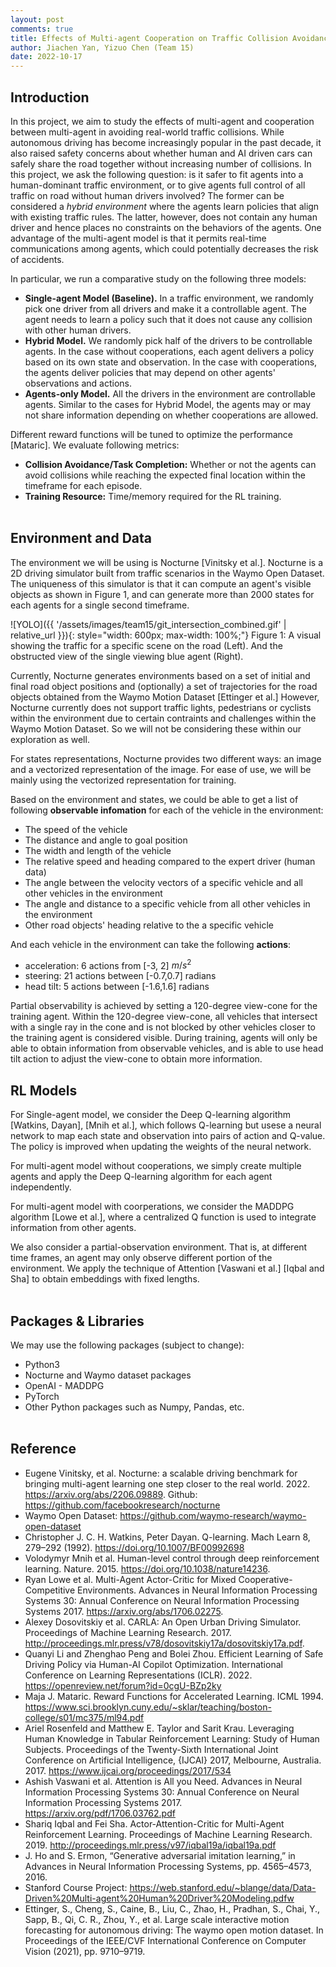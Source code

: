 ```yaml
---
layout: post
comments: true
title: Effects of Multi-agent Cooperation on Traffic Collision Avoidance
author: Jiachen Yan, Yizuo Chen (Team 15)
date: 2022-10-17
---
```


## Introduction
In this project, we aim to study the effects of multi-agent and cooperation between multi-agent in avoiding real-world traffic collisions. While autonomous driving has become increasingly popular in the past decade, it also raised safety concerns about whether human and AI driven cars can safely share the road together without increasing number of collisions. In this project, we ask the following question: is it safer to fit agents into a human-dominant traffic environment, or to give agents full control of all traffic on road without human drivers involved? The former can be considered a *hybrid environment* where the agents learn policies that align with existing traffic rules. The latter, however, does not contain any human driver and hence places no constraints on the behaviors of the agents. One advantage of the multi-agent model is that it permits real-time communications among agents, which could potentially decreases the risk of accidents.

In particular, we run a comparative study on the following three models:
* **Single-agent Model (Baseline).**  In a traffic environment, we randomly pick one driver from all drivers and make it a controllable agent. The agent needs to learn a policy such that it does not cause any collision with other human drivers.
* **Hybrid Model.** We randomly pick half of the drivers to be controllable agents. In the case without cooperations, each agent delivers a policy based on its own state and observation. In the case with cooperations, the agents deliver policies that may depend on other agents' observations and actions.  
* **Agents-only Model.** All the drivers in the environment are controllable agents. Similar to the cases for Hybrid Model, the agents may or may not share information depending on whether cooperations are allowed.

Different reward functions will be tuned to optimize the performance [Mataric]. We evaluate following metrics:
* **Collision Avoidance/Task Completion:** Whether or not the agents can avoid collisions while reaching the expected final location within the timeframe for each episode. 
* **Training Resource:** Time/memory required for the RL training.
<br /><br />

## Environment and Data

The environment we will be using is Nocturne [Vinitsky et al.]. Nocturne is a 2D driving simulator built from traffic scenarios in the Waymo Open Dataset. The uniqueness of this simulator is that it can compute an agent's visible objects as shown in Figure 1, and can generate more than 2000 states for each agents for a single second timeframe.

![YOLO]({{ '/assets/images/team15/git_intersection_combined.gif' | relative_url }}){: style="width: 600px; max-width: 100%;"} Figure 1: A visual showing the traffic for a specific scene on the road (Left). And the obstructed view of the single viewing blue agent (Right).



Currently, Nocturne generates environments based on a set of initial and final road object positions and (optionally) a set of trajectories for the road objects obtained from the Waymo Motion Dataset [Ettinger et al.] However, Nocturne currently does not support traffic lights, pedestrians or cyclists within the environment due to certain contraints and challenges within the Waymo Motion Dataset. So we will not be considering these within our exploration as well.

For states representations, Nocturne provides two different ways: an image and a vectorized representation of the image. For ease of use, we will be mainly using the vectorized representation for training. 

<!-- Here we define the vehicle that is being trained and require observation from the environment as the traning vehicle agent (TVA). -->

Based on the environment and states, we could be able to get a list of following **observable infomation** for each of the vehicle in the environment:
    
* The speed of the vehicle
* The distance and angle to goal position
* The width and length of the vehicle
* The relative speed and heading compared to the expert driver (human data)
* The angle between the velocity vectors of a specific vehicle and all other vehicles in the environment
* The angle and distance to a specific vehicle from all other vehicles in the environment
* Other road objects' heading relative to the a specific vehicle

And each vehicle in the environment can take the following **actions**:
* acceleration: 6 actions from [-3, 2] $m/s^2$
* steering: 21 actions between [-0.7,0.7] radians
* head tilt: 5 actions between [-1.6,1.6] radians

Partial observability is achieved by setting a 120-degree view-cone for the training agent. Within the 120-degree view-cone, all vehicles that intersect with a single ray in the cone and is not blocked by other vehicles closer to the training agent is considered visible. During training, agents will only be able to obtain information from observable vehicles, and is able to use head tilt action to adjust the view-cone to obtain more information.
<br />

<!-- And each **episode** is defined as follows:
* 9 second per episode
* each step is 0.1 second -->

<!-- We will be using this generated environment for our Reinforcement Learning model training. -->

## RL Models
For Single-agent model, we consider the Deep Q-learning algorithm [Watkins, Dayan], [Mnih et al.], which follows Q-learning but usese a neural network to map each state and observation into pairs of action and Q-value. The policy is improved when updating the weights of the neural network.

For multi-agent model without cooperations, we simply create multiple agents and apply the Deep Q-learning algorithm for each agent independently.

For multi-agent model with coorperations, we consider the MADDPG algorithm [Lowe et al.], where a centralized Q function is used to integrate information from other agents. 

We also consider a partial-observation environment. That is, at different time frames, an agent may only observe different portion of the environment. We apply the technique of Attention [Vaswani et al.] [Iqbal and Sha] to obtain embeddings with fixed lengths.
<br /><br />

## Packages & Libraries
We may use the following packages (subject to change):
* Python3
* Nocturne and Waymo dataset packages
* OpenAI - MADDPG
* PyTorch
* Other Python packages such as Numpy, Pandas, etc.
<br /><br />

## Reference
* Eugene Vinitsky, et al. Nocturne: a scalable driving benchmark for bringing multi-agent learning one step closer to the real world. 2022. https://arxiv.org/abs/2206.09889.
Github: https://github.com/facebookresearch/nocturne
* Waymo Open Dataset: https://github.com/waymo-research/waymo-open-dataset
* Christopher J. C. H. Watkins, Peter Dayan. Q-learning. Mach Learn 8, 279–292 (1992). https://doi.org/10.1007/BF00992698
* Volodymyr Mnih et al. Human-level control through deep reinforcement learning. Nature. 2015. https://doi.org/10.1038/nature14236.
* Ryan Lowe et al. Multi-Agent Actor-Critic for Mixed Cooperative-Competitive Environments. Advances in Neural Information Processing Systems 30: Annual Conference on Neural Information Processing Systems 2017. https://arxiv.org/abs/1706.02275.
* Alexey Dosovitskiy et al. CARLA: An Open Urban Driving Simulator. Proceedings of Machine Learning Research. 2017. http://proceedings.mlr.press/v78/dosovitskiy17a/dosovitskiy17a.pdf.
* Quanyi Li and Zhenghao Peng and Bolei Zhou. Efficient Learning of Safe Driving Policy via Human-AI Copilot Optimization.  International Conference on Learning Representations (ICLR). 2022. https://openreview.net/forum?id=0cgU-BZp2ky
* Maja J. Mataric. Reward Functions for Accelerated Learning. ICML 1994. https://www.sci.brooklyn.cuny.edu/~sklar/teaching/boston-college/s01/mc375/ml94.pdf
* Ariel Rosenfeld and Matthew E. Taylor and Sarit Krau. Leveraging Human Knowledge in Tabular Reinforcement Learning: Study of Human Subjects. Proceedings of the Twenty-Sixth International Joint Conference on Artificial Intelligence, {IJCAI} 2017, Melbourne, Australia. 2017. https://www.ijcai.org/proceedings/2017/534
* Ashish Vaswani et al. Attention is All you Need. Advances in Neural Information Processing Systems 30: Annual Conference on Neural Information Processing Systems 2017. https://arxiv.org/pdf/1706.03762.pdf
* Shariq Iqbal and Fei Sha. Actor-Attention-Critic for Multi-Agent Reinforcement Learning. Proceedings of Machine Learning Research. 2019. http://proceedings.mlr.press/v97/iqbal19a/iqbal19a.pdf
* J. Ho and S. Ermon, “Generative adversarial imitation learning,” in Advances in Neural Information Processing Systems, pp. 4565–4573, 2016.
* Stanford Course Project: https://web.stanford.edu/~blange/data/Data-Driven%20Multi-agent%20Human%20Driver%20Modeling.pdfw
* Ettinger, S., Cheng, S., Caine, B., Liu, C., Zhao, H., Pradhan, S., Chai, Y., Sapp, B., Qi, C. R., Zhou, Y., et al. Large scale interactive motion forecasting for autonomous driving: The waymo open motion dataset. In Proceedings of the IEEE/CVF International Conference on Computer Vision (2021), pp. 9710–9719.

<!--

> This block is a brief introduction of your project. You can put your abstract here or any headers you want the readers to know.


{: class="table-of-content"}
* TOC
{:toc}

## Main Content
Your article starts here. You can refer to the [source code](https://github.com/lilianweng/lil-log/tree/master/_posts) of [lil's blogs](https://lilianweng.github.io/lil-log/) for article structure ideas or Markdown syntax. We've provided a [sample post](https://ucla-rlcourse.github.io/CS269-projects-2022fall/2017/06/21/an-overview-of-deep-learning.html) from Lilian Weng and you can find the source code [here](https://github.com/ucla-rlcourse/CS269-projects-2022fall/blob/main/_posts/2017-06-21-an-overview-of-deep-learning.md)

## Basic Syntax
### Image
Please create a folder with the name of your team id under `/assets/images/`, put all your images into the folder and reference the images in your main content.

You can add an image to your survey like this:
![YOLO]({{ '/assets/images/team00/object_detection.png' | relative_url }})
{: style="width: 400px; max-width: 100%;"}
*Fig 1. YOLO: An object detection method in computer vision* [1].

Please cite the image if it is taken from other people's work.


### Table
Here is an example for creating tables, including alignment syntax.

|             | column 1    |  column 2     |
| :---        |    :----:   |          ---: |
| row1        | Text        | Text          |
| row2        | Text        | Text          |



### Code Block
```
# This is a sample code block
import torch
print (torch.__version__)
```


### Formula
Please use latex to generate formulas, such as:

$$
\tilde{\mathbf{z}}^{(t)}_i = \frac{\alpha \tilde{\mathbf{z}}^{(t-1)}_i + (1-\alpha) \mathbf{z}_i}{1-\alpha^t}
$$

or you can write in-text formula $$y = wx + b$$.

### More Markdown Syntax
You can find more Markdown syntax at [this page](https://www.markdownguide.org/basic-syntax/).

## Reference
Please make sure to cite properly in your work, for example:

[1] Dwibedi, Debidatta, et al. "Counting out time: Class agnostic video repetition counting in the wild." Proceedings of the IEEE/CVF Conference on Computer Vision and Pattern Recognition. 2020.   

[Peng, et al.] Peng, Zhenghao, et al. "Maybe you can also use other format for reference as you wish." Nature. 2022. 

---


## Data Rich and Physics Certain

| Experiment 					| Parameters  											| Results  								| Comments 							|
| :---       					|    :----:   											|     :---: 							|     ---: 							|
| **DL + Data**																																						|

| Predicting only velocity  	| Dataset size : 10000<br> Network : 2->5->5->1 <br> activation: ReLU	|  ~100% accurate	| Generalises well over various initial velocities |
| Predicting only displacement 	| Dataset size : 10000<br> Network : 2->16->16->1 <br>	activation: ReLU |	Reasonable		| Better prediction for $u_0 \in dataset$, average prediction outside | 
| Predicting both $v_t, s_t$	| Dataset size : 10000<br> Network : 2->16->16->2 <br>	activation: tanh	|	Reasonable		| Better prediction for $u_0 \in dataset$, poor prediction outside |

-----

| **DL + Physics**																																			|
| Predicting both $v_t, s_t$, using Loss $L_{physics} = \|v_{predicted}^2-u_{initial}^2-2*g*s_{predicted}\|$ | Dataset size : 10000<br> Network : 2->16->16->1 <br>	activation: ReLU |	~0% accuracy		| Expected result as no supervision of any kind is provided |
| Predicting both $v_t, s_t$, using Loss $L_{velocity+phy} = (v_{predicted}-v_{actual})^2+\gamma*(v_{predicted}^2-u_{initial}^2-2*g*s_{predicted})^2$ | Dataset size : 10000<br> Network : 2->16->16->1 <br>	activation: ReLU |	Reasonable	| Prediction of $v_t$ is good. Was able to learn $s_t$ reasonably well without direct supervision |
| Predicting both $v_t, s_t$, using Loss $L_{supervised+phy} = (v_{predicted}-v_{actual})^2+(s_{predicted}-s_{actual})^2+\gamma*(v_{predicted}^2-u_{initial}^2-2*g*s_{predicted})^2$ | Dataset size : 10000<br> Network : 2->16->16->1 <br>	activation: ReLU |	Reasonable	| Not a better result w.r.t direct supervision |


**Observations :** 
- Physics equations are certain in this case and are the best to use.
- Both DL, Hybrid(DL+Physics) methods performance are equivalent (actual accuracy/loss varies based on fine training, random dataset generation)

Re running the above experiments with Dataset size of 200(Data Starvation), yielded the following observations
- DL performance is comparable with 10000 dataset when trained on much mode epochs(5x)
- Hybrid(DL+Physics) without direct supervision on $s_t$ has comparable/better closeness than DL only method for limited epochs($\sim$300) training.




## Data Rich and Physics Uncertain

| Experiment 					| Parameters  											| Results  								| Comments 							|
| :---       					|    :----:   											|     :---: 							|     ---: 							|
| **DL + Data**																																						|\
| Predicting both $v_t, s_t$	| Dataset size : 10000<br> Network : 2->16->16->2 <br>	activation: tanh	|	Reasonable		| Better prediction for $u_0 \in dataset$, poor prediction outside |
| **DL + Physics**																																			|
| Predicting both $v_t, s_t$<br> using Loss $L_{physics} = \|v_{predicted}^2-u_{initial}^2-2*g*s_{predicted}\|$ | Dataset size : 10000<br> Network : 2->16->16->1 <br>	activation: ReLU |	~0% accuracy		| Expected result as no supervision of any kind is provided |
| Predicting both $v_t, s_t$<br> using Loss $L_{velocity+phy} = (v_{predicted}-v_{actual})^2+\gamma*(v_{predicted}^2-u_{initial}^2-2*g*s_{predicted})^2$ | Dataset size : 10000<br> Network : 2->16->16->1 <br>	activation: ReLU |	Reasonable	| Prediction of $v_t$ is good. Was able to learn $s_t$ reasonably well without direct supervision |
| Predicting both $v_t, s_t$<br> using Loss $L_{supervised+phy} = (v_{predicted}-v_{actual})^2+(s_{predicted}-s_{actual})^2+\gamma*(v_{predicted}^2-u_{initial}^2-2*g*s_{predicted})^2$ | Dataset size : 10000<br> Network : 2->16->16->1 <br>	activation: ReLU |	Reasonable	| Not a better result w.r.t direct supervision, but bettr than DL when $u0$ is out of dataset |


**Observations :** 
- Both DL, Hybrid(DL+Physics) methods performance are similar, Hybrid(DL+Physics) is better when $u0$ is out of dataset, DL is better for $u0$ in dataset.
- Physics equations are not certain in this case and the above methods are better to use than Physics.

## Data Starvation and Physics Uncertain
- Similar observations as in data rich

-->

